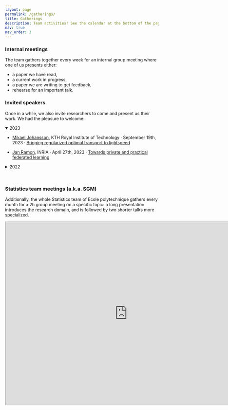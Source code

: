 ```yaml
---
layout: page
permalink: /gatherings/
title: Gatherings
description: Team activities! See the calendar at the bottom of the page for more info.
nav: true
nav_order: 3
---
```


### Internal meetings

The team gathers together every week for an internal group meeting where one of us presents either:
- a paper we have read,
- a current work in progress,
- a paper we are writing to get feedback,
- rehearse for an important talk.

### Invited speakers

Once in a while, we also invite researchers to come and present us their work. We had the pleasure to welcome:
<details open>
<summary>
2023
</summary>
<ul>
<li><p> <a href="https://people.kth.se/~mikaelj/">Mikael Johansson</a>, KTH Royal Institute of Technology · September 19th, 2023 · <a href="https://www.hi-paris.fr/2023/09/11/research-seminar-bringing-regularized-optimal-transport-to-lightspeed/"> Bringing regularized optimal transport to lightspeed </a> </p> </li>
<li><p> <a href="http://researchers.lille.inria.fr/jramon/">Jan Ramon</a>, INRIA · April 27th, 2023 · <a href="https://www.hi-paris.fr/2023/03/09/hi-paris-seminar-jan-ramon-2023/"> Towards private and practical federated learning </a></p></li>
</ul>
</details>
<details>
<summary>
2022
</summary>
<ul>
<li><p> <a href="https://www.stat.cmu.edu/~aramdas/">Aaditya Ramdas</a>, Carnegie Mellon University · May 23rd, 2022 · <a href="https://www.hi-paris.fr/2022/05/06/seminar-aaditya-ramdas-23-may-2022/"> Conformal prediction beyond exchangeability </a></p></li>
<li><p> <a href="https://sites.google.com/view/cguzman/">Cristobal Guzman</a>, Catholic University of Chile · April 21st, 2022 · <a href="https://www.hi-paris.fr/2022/04/19/exceptional-seminar-cristobal-guzman-21-april-2022/"> Non-euclidean differentially private stochastic convex optimization </a> </p></li>
<li><p> <a href="https://reinhardheckel.com/">Reinhard Heckel</a>, Technical University of Munich · April 6th, 2022 · <a href="https://www.hi-paris.fr/2022/04/04/exceptionnal-seminar-reinhard-heckel-06-april-2022/"> Measuring and enhancing robustness in deep learning based compressive sensing </a> </p></li>
</ul>
</details>

&nbsp;   

### Statistics team meetings (a.k.a. SGM)

Additionally, the whole Statistics team of Ecole polytechnique gathers every month for a 2h group meeting on a specific topic: a long presentation introduces the research domain, and is followed by two shorter talks more specialized.

<iframe src="https://calendar.google.com/calendar/embed?height=600&wkst=2&bgcolor=%23ffffff&ctz=Europe%2FParis&title=Aymeric%20Dieuleveut's%20team%20events&showPrint=0&src=OTNjNDI2NDg5ZjY0NWEzZjQzMzI2NTgzYzMwNTNlMmI5Mjc4YjkyYmRhNWUwNGZjYzU1NmEwNGNjZDdhM2E3MEBncm91cC5jYWxlbmRhci5nb29nbGUuY29t&src=MmM1MjFqdHVsYWd1NWc2aGc0a3BydHNpb2tAZ3JvdXAuY2FsZW5kYXIuZ29vZ2xlLmNvbQ&color=%23D81B60&color=%234285F4" style="border:solid 1px #777" width="800" height="600" frameborder="0" scrolling="no"></iframe>
